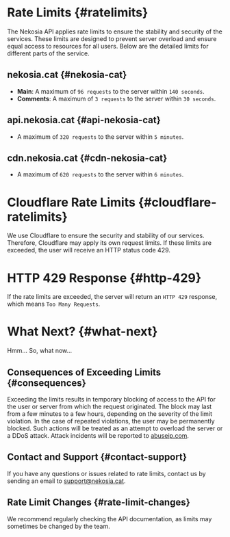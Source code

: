 [//]: # (Title: Ratelimits - Nekosia Docs)
[//]: # (Description: Learn about the rate limits for Nekosia and how they work. Find out what happens if you exceed the limits and how to avoid it.)
[//]: # (Tags: ratelimits, nekosia api ratelimits, nekosia api docs ratelimits, nekosia api rate limits, nekosia api rate limiting)
[//]: # (Canonical: ratelimits)
[//]: # (Creation date: 2024-07-29)
[//]: # (Last update: 2024-08-25)
[//]: # (Contributors: Sefinek)

# Rate Limits {#ratelimits}
The Nekosia API applies rate limits to ensure the stability and security of the services.
These limits are designed to prevent server overload and ensure equal access to resources for all users.
Below are the detailed limits for different parts of the service.

## nekosia.cat {#nekosia-cat}
- **Main**: A maximum of `96 requests` to the server within `140 seconds`.
- **Comments**: A maximum of `3 requests` to the server within `30 seconds`.

## api.nekosia.cat {#api-nekosia-cat}
- A maximum of `320 requests` to the server within `5 minutes`.

## cdn.nekosia.cat {#cdn-nekosia-cat}
- A maximum of `620 requests` to the server within `6 minutes`.

# Cloudflare Rate Limits {#cloudflare-ratelimits}
We use Cloudflare to ensure the security and stability of our services.
Therefore, Cloudflare may apply its own request limits.
If these limits are exceeded, the user will receive an HTTP status code 429.

# HTTP 429 Response {#http-429}
If the rate limits are exceeded, the server will return an `HTTP 429` response, which means `Too Many Requests`.

# What Next? {#what-next}
Hmm... So, what now...

## Consequences of Exceeding Limits {#consequences}
Exceeding the limits results in temporary blocking of access to the API for the user or server from which the request originated.
The block may last from a few minutes to a few hours, depending on the severity of the limit violation.
In the case of repeated violations, the user may be permanently blocked.
Such actions will be treated as an attempt to overload the server or a DDoS attack. Attack incidents will be reported to [abuseip.com](https://www.abuseip.com).

## Contact and Support {#contact-support}
If you have any questions or issues related to rate limits, contact us by sending an email to support@nekosia.cat.

## Rate Limit Changes {#rate-limit-changes}
We recommend regularly checking the API documentation, as limits may sometimes be changed by the team.
